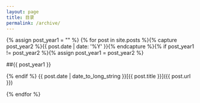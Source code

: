 ```yaml
---
layout: page
title: 目录
permalink: /archive/
---
```

{% assign post_year1 = "" %}
{% for post in site.posts %}{% capture post_year2 %}{{ post.date | date: '%Y' }}{% endcapture %}{% if post_year1 != post_year2 %}{% assign post_year1 = post_year2 %}

##{{ post_year1 }}

{% endif %}
<span class="pull-right">{{ post.date | date_to_long_string }}</span>[{{ post.title }}]({{ post.url }})

{% endfor %}
